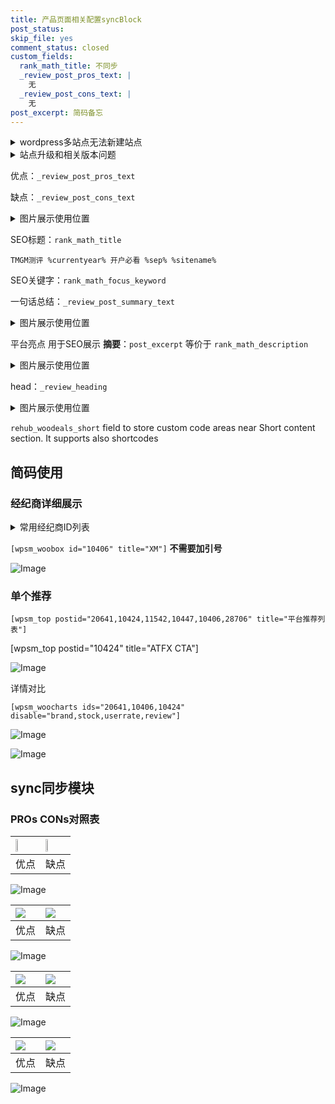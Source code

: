```yaml
---
title: 产品页面相关配置syncBlock
post_status: 
skip_file: yes
comment_status: closed
custom_fields:
  rank_math_title: 不同步
  _review_post_pros_text: |
    无
  _review_post_cons_text: |
    无
post_excerpt: 简码备忘
---
```

<details><summary>wordpress多站点无法新建站点</summary>

<li>和报错需要清理cookies一样的原因</li>
<li>wp-config.php里面<code>define( 'SUBDOMAIN_INSTALL', false );//子域名安装</code></li>
<li>新建子站点是用<code>define( 'SUBDOMAIN_INSTALL', true);//子域名安装</code> 完成以后，改成<code>false</code></li>
</details>

<details><summary>站点升级和相关版本问题</summary>

<p>wordpress：5.9.9
woocommerce：7.5.1
出现问题的地方：主题选项里面>><strong>Product layout >>compact style</strong></p>
<p>如何出现没有用过的字段 导致无法保存。先导出配置 然后进行修改，后面再次恢复即可。</p>
<p>出现部分字段无法显示时，需要返回默认布局后，对产品进行保存就好了。</p>
<p></p>
</details>

优点：`_review_post_pros_text`

缺点：`_review_post_cons_text`

<details><summary>图片展示使用位置</summary>

<img src="https://prod-files-secure.s3.us-west-2.amazonaws.com/39ed1227-6d7d-4570-be36-9ccd4a2c4241/f51d3d83-55d4-4bdf-9604-f37ec77ab556/Untitled.png?X-Amz-Algorithm=AWS4-HMAC-SHA256&X-Amz-Content-Sha256=UNSIGNED-PAYLOAD&X-Amz-Credential=ASIAZI2LB4664I775OTB%2F20250607%2Fus-west-2%2Fs3%2Faws4_request&X-Amz-Date=20250607T225515Z&X-Amz-Expires=3600&X-Amz-Security-Token=IQoJb3JpZ2luX2VjEKf%2F%2F%2F%2F%2F%2F%2F%2F%2F%2FwEaCXVzLXdlc3QtMiJHMEUCIQC3g8s5LEIQ2yeYLnjstIBAM3lyjdGseiEFM92OKQi3IgIgeCEFaqlVlzNiklf6h1C08Kl1EYVfkRCMwxIkphfmrsUq%2FwMIfxAAGgw2Mzc0MjMxODM4MDUiDDEgUSu8c%2Bxj97g49SrcAzCbd%2BrBiEE9WOzPYYiEIzUKspHYr5rK8UJ3DjbNQkzv%2BETkbi3w%2Bxkn4RekGCHPwmJbM%2FEX%2B79EF9%2FPziCLwjMR883gySpdZPS6b%2FBwxGdtaEQliAs77km%2Fdt%2BMYLbd0VdFUDFZTqs6tYxjK2EJeRn%2B2pn%2FnCgfNl4FI5Ig9oXw1enhjyYNU6m0jM101wVP8kiLkfQ%2FFSiUIIHyb4qHLk6Tw0x6qUnnDJrl4a1QHJkBww9g1Zkt4nZosI94wy5zAsM9f37c6h0gxijFNeGGBiDRA2rRd1MeSVKwvusq7w4eERtUSiJR%2BJ9C0srIDLsEhtIFao%2B4QyWL7GXBzE8tKXMxyR4u%2FxdZISqOJIcqHVZz64pWztSDg0ZJFLajVCPxahxcKlt6uZBlH0yooBPRYVaeBZexMdQLc%2Fkuhcb3NwIj1gB8OFflVe1VttS1RzeMkVz%2BSxqYqrZ%2FZVMXFNjzEk0iAqva49vWgixryVfdiU5iuMFyO3mtv%2FblO3GtN8%2Fc6qb8GnwUhW65LzDWjE03Hdhbo32UxSgbhSERND6Deowz9PSJK63kPUJoGvaWMknORE6OMIopOM9JdCLN5k3RSGhLZUg0B4PIwz58gsCyhPiPmAIfKCpzezpG1nMIMMD5ksIGOqUB9A8k3xlqgx2uzo4ZLUC3xnCeWFKi1P6YiLB%2F%2BBBnL6ZDbVYE%2B%2BkPdB4VNvy5cEgyQ5WWE%2FZJGv4ihS7R%2FoGgYDLhAj0Xfoi0%2FjKnLxJd6t31mBaDQsgmLODW%2FJ4T7u68dzpXr29Dqjf7%2FwTktsZ053HNjmGcAUwfOBpTy0md4AIPpGF2I584qyLq4ZRnFRouM%2FSPB2SqYPKgxcqHlQZeWfKIsvxP&X-Amz-Signature=1b8b99558a8f5db0657562a506ce459645756e8e6f94e969de09901cfbed7b93&X-Amz-SignedHeaders=host&x-id=GetObject" alt="Image">
</details>

SEO标题：`rank_math_title`

`TMGM测评 %currentyear% 开户必看 %sep% %sitename%`

SEO关键字：`rank_math_focus_keyword`

一句话总结：`_review_post_summary_text`

<details><summary>图片展示使用位置</summary>

<img src="https://prod-files-secure.s3.us-west-2.amazonaws.com/39ed1227-6d7d-4570-be36-9ccd4a2c4241/4b96a922-296c-4f4e-8630-d1c870cbce01/Untitled.png?X-Amz-Algorithm=AWS4-HMAC-SHA256&X-Amz-Content-Sha256=UNSIGNED-PAYLOAD&X-Amz-Credential=ASIAZI2LB4667KIAYUK3%2F20250607%2Fus-west-2%2Fs3%2Faws4_request&X-Amz-Date=20250607T225516Z&X-Amz-Expires=3600&X-Amz-Security-Token=IQoJb3JpZ2luX2VjEKf%2F%2F%2F%2F%2F%2F%2F%2F%2F%2FwEaCXVzLXdlc3QtMiJHMEUCIF3Sc0xrovJJcCPv4QyXSyO%2BDsaHScDYh5Z7jdTLM4NvAiEA1eYYUE7w%2BuEJParngup4qWa7FwjAMNIqUaF%2Fxlm26d8qiAQIgP%2F%2F%2F%2F%2F%2F%2F%2F%2F%2FARAAGgw2Mzc0MjMxODM4MDUiDCRaibfWrok%2B8edSeCrcAyTSMB%2BLBXWwe7CeVDmbEr6AKvna9Zj6g3TXXMoav4wDkNEQ1vdpDFG14qCnNzQHvdHT0L%2FwhAvq9XHHx9zFJCZ1qlESzoc%2FstR6Kc2AoqpvaUm6yoXus8SxPAdSaqZb0otgywiOdJxBJYXAvC7rZNGjeaFvchVfitfoHv9Zf92kiVyBInc4zExzV5MqeHt%2B6R7txBCSC4JdBthAPERo25fAgDlvj4ijdjYMkKgJG9VQ%2B1Py6VnEX0aXMIa8ifme52JLxZ72PaNm43iif%2FkQlyrJmvRDi4Ab0gBwo12hSPsso9W%2Fyxi3UwVbwiN2ub1T13fMe4kjL5pIiDImqDqoe6g9Js%2FtAXXvses6txSzlkcI0cjo19979kbRtn2GFAPEh6gINY7KcxHP9tiKlDKNUrOA0TqaMVo6hMnJUkaUSZcopUgrIcvWl0pIWVQBNk8HaBHaurWXCmSpKj%2BKbA6hwJJhPrGEpMR%2F6xFtMhwnuUeGA3ElX7M66%2FjvWzCWbRqAIPIV%2BzQcVTqEED2tAXfAojZjXO6DOTwhfgypzEi40%2F9aoObp47N%2BkthPmzsZuR1qzO%2B%2BvGMEGvKro7L3dZRwIjZQg4C5A%2BkvTQ7B8v8d2WRpefhJCU05cGb49WFdML35ksIGOqUBgp2jjeHfvCIfnqVFU6vs15h%2FioIWLpw132jnr%2FkhwcKFrrT2AtFg3jmyZgK0CD77Pb5kIMj8%2FSp7pP7rmSxWTbP6ZYOKWQkRZSQllDWPRTmYD%2FNBPczGeINktMyoS0wNGni0cdIxdv35BC4lAAEojLlWMO25DpKYANY1Ln3b1q88kwQtpTY45VLJiBoe6NbTKUuf45ZbtCcrRypEMQhOrX0NeJRt&X-Amz-Signature=5706ff145da34b2c113b2ec50a5c3634421492211762b001faaf233f53b7eae7&X-Amz-SignedHeaders=host&x-id=GetObject" alt="Image">
</details>

平台亮点 用于SEO展示 **摘要**：`post_excerpt`  等价于 `rank_math_description`

<details><summary>图片展示使用位置</summary>

<img src="https://prod-files-secure.s3.us-west-2.amazonaws.com/39ed1227-6d7d-4570-be36-9ccd4a2c4241/1ee11f63-b60a-4dfe-a7a7-d58ff23b5d88/Untitled.png?X-Amz-Algorithm=AWS4-HMAC-SHA256&X-Amz-Content-Sha256=UNSIGNED-PAYLOAD&X-Amz-Credential=ASIAZI2LB4667XG5IOU2%2F20250607%2Fus-west-2%2Fs3%2Faws4_request&X-Amz-Date=20250607T225518Z&X-Amz-Expires=3600&X-Amz-Security-Token=IQoJb3JpZ2luX2VjEKf%2F%2F%2F%2F%2F%2F%2F%2F%2F%2FwEaCXVzLXdlc3QtMiJGMEQCIFfXBr%2FCuRq4t7bsPp6dAO5UOR3bup1bXWXGQ1LGcFCJAiACyu7c%2BTbWOTS%2BMMP2wBgBDDD0Halvra8XR2PddzxckyqIBAiA%2F%2F%2F%2F%2F%2F%2F%2F%2F%2F8BEAAaDDYzNzQyMzE4MzgwNSIMyAJYaOj%2BV4Jj1be7KtwD%2B9cttY4mVO8N25albPB6Y3j5xuZlbR0KBW4WUP%2FdYhY6iyostN26%2FGUUoPaNdEgYeIkLIidP%2F2h02meh0%2FGI6pbDFvOu22lcISm3SwzIVxHJK3kQ6hBFasd4c%2B0n7ia8v1iMagziFRO%2BqVcS0DRqkBsGwKoLuI2xmFt0c2fbGdD0l3bJtfulKnbyREdmIgm9Dlnwiy695YDhq%2BtWeSyuMYWmUHZ8f0mO8RorTSH7Q%2FkRGoa68NR4kRPhbfwiko44bhNUguMgFwQyf6irrm3K7g50Fu%2FasEpVYryH7gE4XWaT01oOQXtw6WMZAa4q3RfdOul2UaWVqbX%2FXJTnf3kZr9Jr7exlO6MXeKVr2drNDKIEsTtxTdtjnB2xGTr08QhkyIl1f%2BP0NeRk7PIlJ22k8ar9x%2BukS6RCf%2F7c4NzDeBhNFnqtiBeIXQCwMVPEXNTMs944zI1hKEzp9taHFfWqJq%2B3G%2BBA5DK7dE7M4arezcyGIZbVdjkKy50v80B8%2FQa4ZTCz%2BPFUKqyAYyR681w99Iog5XHQciCbQ8SVFe%2Bxcsawyo%2BIvBqWpcUetrg9JOuD4r89xfBhLwlVkJR%2B7OcwkwsJAYRuVs54%2F81ujKUdHLdNin660gxd%2BdIi1RIw5%2FmSwgY6pgGgHy3bzQHmlElkR0o%2BZLMOpnHHgKO7CjNMB0V9%2Ft1bitSnU7rxpuAakUf5d9nSAiSEDORplsZcLqZHEm8jxcPoKQ7cx92tA3EEOvAnt0vJsRMg%2BgX7k%2BCch2FOqTF3Me2DmMtnaqVXg0tVyVwOSjozpatXyAnk46Hv8lCHGMOP3SBIUkJS9EH9uiAgAvGe%2B6PAloj0c9dwOE4EzGceJE9NDfvkGGJ7&X-Amz-Signature=027829f5599163c3025706408722a706db1003280f0e869e48bbd0ca57d7c949&X-Amz-SignedHeaders=host&x-id=GetObject" alt="Image">
<img src="https://prod-files-secure.s3.us-west-2.amazonaws.com/39ed1227-6d7d-4570-be36-9ccd4a2c4241/ad4118b5-78d8-4fbe-801e-3b29b5d99c01/Untitled.png?X-Amz-Algorithm=AWS4-HMAC-SHA256&X-Amz-Content-Sha256=UNSIGNED-PAYLOAD&X-Amz-Credential=ASIAZI2LB4667XG5IOU2%2F20250607%2Fus-west-2%2Fs3%2Faws4_request&X-Amz-Date=20250607T225518Z&X-Amz-Expires=3600&X-Amz-Security-Token=IQoJb3JpZ2luX2VjEKf%2F%2F%2F%2F%2F%2F%2F%2F%2F%2FwEaCXVzLXdlc3QtMiJGMEQCIFfXBr%2FCuRq4t7bsPp6dAO5UOR3bup1bXWXGQ1LGcFCJAiACyu7c%2BTbWOTS%2BMMP2wBgBDDD0Halvra8XR2PddzxckyqIBAiA%2F%2F%2F%2F%2F%2F%2F%2F%2F%2F8BEAAaDDYzNzQyMzE4MzgwNSIMyAJYaOj%2BV4Jj1be7KtwD%2B9cttY4mVO8N25albPB6Y3j5xuZlbR0KBW4WUP%2FdYhY6iyostN26%2FGUUoPaNdEgYeIkLIidP%2F2h02meh0%2FGI6pbDFvOu22lcISm3SwzIVxHJK3kQ6hBFasd4c%2B0n7ia8v1iMagziFRO%2BqVcS0DRqkBsGwKoLuI2xmFt0c2fbGdD0l3bJtfulKnbyREdmIgm9Dlnwiy695YDhq%2BtWeSyuMYWmUHZ8f0mO8RorTSH7Q%2FkRGoa68NR4kRPhbfwiko44bhNUguMgFwQyf6irrm3K7g50Fu%2FasEpVYryH7gE4XWaT01oOQXtw6WMZAa4q3RfdOul2UaWVqbX%2FXJTnf3kZr9Jr7exlO6MXeKVr2drNDKIEsTtxTdtjnB2xGTr08QhkyIl1f%2BP0NeRk7PIlJ22k8ar9x%2BukS6RCf%2F7c4NzDeBhNFnqtiBeIXQCwMVPEXNTMs944zI1hKEzp9taHFfWqJq%2B3G%2BBA5DK7dE7M4arezcyGIZbVdjkKy50v80B8%2FQa4ZTCz%2BPFUKqyAYyR681w99Iog5XHQciCbQ8SVFe%2Bxcsawyo%2BIvBqWpcUetrg9JOuD4r89xfBhLwlVkJR%2B7OcwkwsJAYRuVs54%2F81ujKUdHLdNin660gxd%2BdIi1RIw5%2FmSwgY6pgGgHy3bzQHmlElkR0o%2BZLMOpnHHgKO7CjNMB0V9%2Ft1bitSnU7rxpuAakUf5d9nSAiSEDORplsZcLqZHEm8jxcPoKQ7cx92tA3EEOvAnt0vJsRMg%2BgX7k%2BCch2FOqTF3Me2DmMtnaqVXg0tVyVwOSjozpatXyAnk46Hv8lCHGMOP3SBIUkJS9EH9uiAgAvGe%2B6PAloj0c9dwOE4EzGceJE9NDfvkGGJ7&X-Amz-Signature=e8fd213940ef6a475f160e447abc9452731241dc72aac1e7edd7f9d7cb7512a9&X-Amz-SignedHeaders=host&x-id=GetObject" alt="Image">
<img src="https://prod-files-secure.s3.us-west-2.amazonaws.com/39ed1227-6d7d-4570-be36-9ccd4a2c4241/a38cf7c9-a79c-4b64-9e94-13589fe0758b/Untitled.png?X-Amz-Algorithm=AWS4-HMAC-SHA256&X-Amz-Content-Sha256=UNSIGNED-PAYLOAD&X-Amz-Credential=ASIAZI2LB4667XG5IOU2%2F20250607%2Fus-west-2%2Fs3%2Faws4_request&X-Amz-Date=20250607T225518Z&X-Amz-Expires=3600&X-Amz-Security-Token=IQoJb3JpZ2luX2VjEKf%2F%2F%2F%2F%2F%2F%2F%2F%2F%2FwEaCXVzLXdlc3QtMiJGMEQCIFfXBr%2FCuRq4t7bsPp6dAO5UOR3bup1bXWXGQ1LGcFCJAiACyu7c%2BTbWOTS%2BMMP2wBgBDDD0Halvra8XR2PddzxckyqIBAiA%2F%2F%2F%2F%2F%2F%2F%2F%2F%2F8BEAAaDDYzNzQyMzE4MzgwNSIMyAJYaOj%2BV4Jj1be7KtwD%2B9cttY4mVO8N25albPB6Y3j5xuZlbR0KBW4WUP%2FdYhY6iyostN26%2FGUUoPaNdEgYeIkLIidP%2F2h02meh0%2FGI6pbDFvOu22lcISm3SwzIVxHJK3kQ6hBFasd4c%2B0n7ia8v1iMagziFRO%2BqVcS0DRqkBsGwKoLuI2xmFt0c2fbGdD0l3bJtfulKnbyREdmIgm9Dlnwiy695YDhq%2BtWeSyuMYWmUHZ8f0mO8RorTSH7Q%2FkRGoa68NR4kRPhbfwiko44bhNUguMgFwQyf6irrm3K7g50Fu%2FasEpVYryH7gE4XWaT01oOQXtw6WMZAa4q3RfdOul2UaWVqbX%2FXJTnf3kZr9Jr7exlO6MXeKVr2drNDKIEsTtxTdtjnB2xGTr08QhkyIl1f%2BP0NeRk7PIlJ22k8ar9x%2BukS6RCf%2F7c4NzDeBhNFnqtiBeIXQCwMVPEXNTMs944zI1hKEzp9taHFfWqJq%2B3G%2BBA5DK7dE7M4arezcyGIZbVdjkKy50v80B8%2FQa4ZTCz%2BPFUKqyAYyR681w99Iog5XHQciCbQ8SVFe%2Bxcsawyo%2BIvBqWpcUetrg9JOuD4r89xfBhLwlVkJR%2B7OcwkwsJAYRuVs54%2F81ujKUdHLdNin660gxd%2BdIi1RIw5%2FmSwgY6pgGgHy3bzQHmlElkR0o%2BZLMOpnHHgKO7CjNMB0V9%2Ft1bitSnU7rxpuAakUf5d9nSAiSEDORplsZcLqZHEm8jxcPoKQ7cx92tA3EEOvAnt0vJsRMg%2BgX7k%2BCch2FOqTF3Me2DmMtnaqVXg0tVyVwOSjozpatXyAnk46Hv8lCHGMOP3SBIUkJS9EH9uiAgAvGe%2B6PAloj0c9dwOE4EzGceJE9NDfvkGGJ7&X-Amz-Signature=a8be875692d423b777cd8f31b30546483de94e191067b95e99571fb348e926f1&X-Amz-SignedHeaders=host&x-id=GetObject" alt="Image">
<img src="https://prod-files-secure.s3.us-west-2.amazonaws.com/39ed1227-6d7d-4570-be36-9ccd4a2c4241/7da6fc1e-d2ac-42ae-8c75-cb5749aa18f6/Untitled.png?X-Amz-Algorithm=AWS4-HMAC-SHA256&X-Amz-Content-Sha256=UNSIGNED-PAYLOAD&X-Amz-Credential=ASIAZI2LB4667XG5IOU2%2F20250607%2Fus-west-2%2Fs3%2Faws4_request&X-Amz-Date=20250607T225518Z&X-Amz-Expires=3600&X-Amz-Security-Token=IQoJb3JpZ2luX2VjEKf%2F%2F%2F%2F%2F%2F%2F%2F%2F%2FwEaCXVzLXdlc3QtMiJGMEQCIFfXBr%2FCuRq4t7bsPp6dAO5UOR3bup1bXWXGQ1LGcFCJAiACyu7c%2BTbWOTS%2BMMP2wBgBDDD0Halvra8XR2PddzxckyqIBAiA%2F%2F%2F%2F%2F%2F%2F%2F%2F%2F8BEAAaDDYzNzQyMzE4MzgwNSIMyAJYaOj%2BV4Jj1be7KtwD%2B9cttY4mVO8N25albPB6Y3j5xuZlbR0KBW4WUP%2FdYhY6iyostN26%2FGUUoPaNdEgYeIkLIidP%2F2h02meh0%2FGI6pbDFvOu22lcISm3SwzIVxHJK3kQ6hBFasd4c%2B0n7ia8v1iMagziFRO%2BqVcS0DRqkBsGwKoLuI2xmFt0c2fbGdD0l3bJtfulKnbyREdmIgm9Dlnwiy695YDhq%2BtWeSyuMYWmUHZ8f0mO8RorTSH7Q%2FkRGoa68NR4kRPhbfwiko44bhNUguMgFwQyf6irrm3K7g50Fu%2FasEpVYryH7gE4XWaT01oOQXtw6WMZAa4q3RfdOul2UaWVqbX%2FXJTnf3kZr9Jr7exlO6MXeKVr2drNDKIEsTtxTdtjnB2xGTr08QhkyIl1f%2BP0NeRk7PIlJ22k8ar9x%2BukS6RCf%2F7c4NzDeBhNFnqtiBeIXQCwMVPEXNTMs944zI1hKEzp9taHFfWqJq%2B3G%2BBA5DK7dE7M4arezcyGIZbVdjkKy50v80B8%2FQa4ZTCz%2BPFUKqyAYyR681w99Iog5XHQciCbQ8SVFe%2Bxcsawyo%2BIvBqWpcUetrg9JOuD4r89xfBhLwlVkJR%2B7OcwkwsJAYRuVs54%2F81ujKUdHLdNin660gxd%2BdIi1RIw5%2FmSwgY6pgGgHy3bzQHmlElkR0o%2BZLMOpnHHgKO7CjNMB0V9%2Ft1bitSnU7rxpuAakUf5d9nSAiSEDORplsZcLqZHEm8jxcPoKQ7cx92tA3EEOvAnt0vJsRMg%2BgX7k%2BCch2FOqTF3Me2DmMtnaqVXg0tVyVwOSjozpatXyAnk46Hv8lCHGMOP3SBIUkJS9EH9uiAgAvGe%2B6PAloj0c9dwOE4EzGceJE9NDfvkGGJ7&X-Amz-Signature=755d10150d17af60ae7578f0160adb6d5ae487481dd645985268a4010c082514&X-Amz-SignedHeaders=host&x-id=GetObject" alt="Image">
<img src="https://prod-files-secure.s3.us-west-2.amazonaws.com/39ed1227-6d7d-4570-be36-9ccd4a2c4241/7e97f40a-eaee-47f5-b2f9-475f96808fa7/Untitled.png?X-Amz-Algorithm=AWS4-HMAC-SHA256&X-Amz-Content-Sha256=UNSIGNED-PAYLOAD&X-Amz-Credential=ASIAZI2LB4667XG5IOU2%2F20250607%2Fus-west-2%2Fs3%2Faws4_request&X-Amz-Date=20250607T225518Z&X-Amz-Expires=3600&X-Amz-Security-Token=IQoJb3JpZ2luX2VjEKf%2F%2F%2F%2F%2F%2F%2F%2F%2F%2FwEaCXVzLXdlc3QtMiJGMEQCIFfXBr%2FCuRq4t7bsPp6dAO5UOR3bup1bXWXGQ1LGcFCJAiACyu7c%2BTbWOTS%2BMMP2wBgBDDD0Halvra8XR2PddzxckyqIBAiA%2F%2F%2F%2F%2F%2F%2F%2F%2F%2F8BEAAaDDYzNzQyMzE4MzgwNSIMyAJYaOj%2BV4Jj1be7KtwD%2B9cttY4mVO8N25albPB6Y3j5xuZlbR0KBW4WUP%2FdYhY6iyostN26%2FGUUoPaNdEgYeIkLIidP%2F2h02meh0%2FGI6pbDFvOu22lcISm3SwzIVxHJK3kQ6hBFasd4c%2B0n7ia8v1iMagziFRO%2BqVcS0DRqkBsGwKoLuI2xmFt0c2fbGdD0l3bJtfulKnbyREdmIgm9Dlnwiy695YDhq%2BtWeSyuMYWmUHZ8f0mO8RorTSH7Q%2FkRGoa68NR4kRPhbfwiko44bhNUguMgFwQyf6irrm3K7g50Fu%2FasEpVYryH7gE4XWaT01oOQXtw6WMZAa4q3RfdOul2UaWVqbX%2FXJTnf3kZr9Jr7exlO6MXeKVr2drNDKIEsTtxTdtjnB2xGTr08QhkyIl1f%2BP0NeRk7PIlJ22k8ar9x%2BukS6RCf%2F7c4NzDeBhNFnqtiBeIXQCwMVPEXNTMs944zI1hKEzp9taHFfWqJq%2B3G%2BBA5DK7dE7M4arezcyGIZbVdjkKy50v80B8%2FQa4ZTCz%2BPFUKqyAYyR681w99Iog5XHQciCbQ8SVFe%2Bxcsawyo%2BIvBqWpcUetrg9JOuD4r89xfBhLwlVkJR%2B7OcwkwsJAYRuVs54%2F81ujKUdHLdNin660gxd%2BdIi1RIw5%2FmSwgY6pgGgHy3bzQHmlElkR0o%2BZLMOpnHHgKO7CjNMB0V9%2Ft1bitSnU7rxpuAakUf5d9nSAiSEDORplsZcLqZHEm8jxcPoKQ7cx92tA3EEOvAnt0vJsRMg%2BgX7k%2BCch2FOqTF3Me2DmMtnaqVXg0tVyVwOSjozpatXyAnk46Hv8lCHGMOP3SBIUkJS9EH9uiAgAvGe%2B6PAloj0c9dwOE4EzGceJE9NDfvkGGJ7&X-Amz-Signature=f74ff533984d6057045e4e997611b7300a0a6a06e9d4757dc0616ce35b594f85&X-Amz-SignedHeaders=host&x-id=GetObject" alt="Image">
</details>

head：`_review_heading`

<details><summary>图片展示使用位置</summary>

<img src="https://prod-files-secure.s3.us-west-2.amazonaws.com/39ed1227-6d7d-4570-be36-9ccd4a2c4241/3a4650ad-9887-415c-889a-edd51fa54f27/Untitled.png?X-Amz-Algorithm=AWS4-HMAC-SHA256&X-Amz-Content-Sha256=UNSIGNED-PAYLOAD&X-Amz-Credential=ASIAZI2LB4662NAT23YD%2F20250607%2Fus-west-2%2Fs3%2Faws4_request&X-Amz-Date=20250607T225518Z&X-Amz-Expires=3600&X-Amz-Security-Token=IQoJb3JpZ2luX2VjEKf%2F%2F%2F%2F%2F%2F%2F%2F%2F%2FwEaCXVzLXdlc3QtMiJHMEUCIQDL0MF2NIWtPQedEl5wgsXVb9gAgNN4KhAHODyXup0vUQIgCaUBzQkdpwb1pHAAEr2djvvlC%2FGhEYviPnIwOxRqoRAqiAQIgP%2F%2F%2F%2F%2F%2F%2F%2F%2F%2FARAAGgw2Mzc0MjMxODM4MDUiDEuK8SMJgihL1H9j4CrcA8MmP%2Fiov1FK3tlepAzg4R%2FBIh1jm%2FNDaQ6cpnm%2BfKYeaDVuULPdbhzkkwuxmgbpg9RQRDwK5uY0QzCUV8NrdbN1YXLAnQf910Eh20QRffz426ob1AmzRm0%2BHqOYQTkyoiC6kfl%2FkrDwFUIw5UFvtF1Zd2YFSEXwvbA2I%2Fm6uU2hlD21oZAocxqppxH3HNtFrK8EGldJr4VOfhg7sxLvPcN%2Fod30ZxzD2cc0SQntSlMVGDVOvhIhgwz9qtmC9jQRRKCS2rSO%2B0ve6FNOsKFxrcJrRlEAsGIn7FKobnB1NS4XK6VJvMBx0NOSHfexGXSTbSb6U1Csyeb5zdBudKvU0IyCtzN9mCCS063Dk89o8VQefGUltRvONjDN6nd4mllBCjXaobUYT52ulK8QwBt6voAhyLZh38fX9mvqTMqxvFR8zjdFGkp%2B58YGEq8mvl8RBLRXV3%2FYwv0cMDqiORnJ4zw32oe4yRWbD2inJu2Xo5eLU0UORcT6iY9bOGv489qtRatwpguYGAPpr%2FdM8wSiKs5wZkcszZ4ZT3nj5gvxoJvT6usCzv4tAT0Ajmj2BxccsCPHI4jvUU7Eh7Erj4pm9wpYgQqvltCHQ%2F4cnjwnOBnKxbE3YrmTo74%2B%2FQaAMNv5ksIGOqUB3Hsauz81jpvbtVsrk4JWm8XyHXBapyn1F7AvURx%2FrViZorWIFhLiUalRErKzLxx9pEKi6crculd6L%2FNso3iuY83IBVTMrcWxhMgIMGcfxKzNuSKbuZAST1Z2pa9eU4agVBhsPvxSRX72%2FwkmhhBoBXuAzYdK7hHrvsKZVm8Q0fIXZOJ3zpvohI521MSBjv4ZHSFtx0hOm%2Bw0Z021mX77VRJ8d419&X-Amz-Signature=460de6810bb7426aefd9610d9465d7572a89070ae49a9d609e3b9837aac4efcc&X-Amz-SignedHeaders=host&x-id=GetObject" alt="Image">
</details>

`rehub_woodeals_short`	field to store custom code areas near Short content section. It supports also shortcodes



## 简码使用

### 经纪商详细展示

<details><summary>常用经纪商ID列表</summary>

<pre><code class="php">嘉盛 ===> 20641  [wpsm_woobox id="20641" title="嘉盛"]
易信easymarkets ===> 11542  [wpsm_woobox id="11542" title="易信easymarkets"]
ATFX外汇 ===> 10424  [wpsm_woobox id="10424" title="ATFX"]
XM ===> 10406  [wpsm_woobox id="10406" title="XM"]
TMGM ===> 29622  [wpsm_woobox id="29622" title="TMGM"]
HYCM ===> 10447  [wpsm_woobox id="10447" title="HYCM"]
fpmarkets澳福外汇 ===> 20639  [wpsm_woobox id="20639" title="fpmarkets澳福外汇"]</code></pre>
</details>

`[wpsm_woobox id="10406" title="XM"]` **不需要加引号**

![Image](https://prod-files-secure.s3.us-west-2.amazonaws.com/39ed1227-6d7d-4570-be36-9ccd4a2c4241/4f898f9d-0fa7-4e43-acd3-ac6bc7be575a/Untitled.png?X-Amz-Algorithm=AWS4-HMAC-SHA256&X-Amz-Content-Sha256=UNSIGNED-PAYLOAD&X-Amz-Credential=ASIAZI2LB466W7WTYJIG%2F20250607%2Fus-west-2%2Fs3%2Faws4_request&X-Amz-Date=20250607T225515Z&X-Amz-Expires=3600&X-Amz-Security-Token=IQoJb3JpZ2luX2VjEKf%2F%2F%2F%2F%2F%2F%2F%2F%2F%2FwEaCXVzLXdlc3QtMiJHMEUCIE3qumzo9LDyvz4zpWiwvZztTTRWbw7Tvy0ngR0CJAVUAiEA4GggAZy4wn8ZbShtczfoXV2fr0%2FIVMHyJStxKfKqSVoqiAQIgP%2F%2F%2F%2F%2F%2F%2F%2F%2F%2FARAAGgw2Mzc0MjMxODM4MDUiDNkPULhbXL5xRYTMcyrcA9mL1y%2B4YTbsoDDLIIm0eQfQFZi8nQ6peq2%2FeecoDii%2FCXFQb%2FlV6gIko2K0nri2uRrT3%2FPPLd36BCl2HgZTadUqxu%2B876TItwylpwBF%2FmZPi09NdCtmN5QVazIEbn%2BMVMiVEj84CCvyxGRnDTzO99aqhyIr416PfSQEIvn%2FDL%2FhgFTQ9unMdlEkSjkaEj5jRwXH6Qo%2B%2BTykcRIDqg%2Bn6jK7Lu55Ux93RJWxzADKMWXC%2BfkiK%2Bmh8QAE9EOjYukRAOd0U4I7eP091q27mOM4EYQ76KdMN4wHziwU3xfVaj8x%2Bb7Q3mzxSCX6YW%2F1N9r4QjG7CY2HVsy83IDr3cTd6dSJGjCAvaEkiM%2BoSsdHNnL2W%2B1bc11pjPfvYDkbrCvWVbz3w04wLwQMZ%2B4zhjYD%2BtBiULGHKjZLTav8OhU8cB4HUUtA9k%2B9qO2lf8yH584AOlXsUR3ndYOVJp69w%2FQSBqGYZSaSsZSfUV0EAcUZro2RBe8U86zr62bMh0BcR7NrmJpV%2Ba0pJ2%2FLz8y6Uq%2BvIuth4PEhPVREHMU13DrcQLQSqT27joAZTYOUF%2BnYu1roNkuGPra8tsU7ABNCmv%2FgKBrHsPQ5v%2B7avkHR%2B6nJQhTYdVqen8xwkWP7SpfCMJP5ksIGOqUBwLdmQnn%2BQeSLlGicqO9NfNrwY1ZdFtaEl7gXJ4u6cJxlSeVUvi4KK00%2Fui5o1OabOUJzw0LhCRl43MLR2cN9gymX4tVJ0gkPZqHRgo44W7dfjS0fwfSl%2F0%2B3iuOlP5jB0cexiRm8bp%2BNRjPuJ%2FbrIvWlF4qGbHvKRFPnpTJpg7AJrtSY1n0DS6EXlAUn01RJ2Kw5mhZ5%2BjnstEm3u9wxjjTDl1oz&X-Amz-Signature=7e564a135340920a002dcadae236ed3222e6270c6602dbe90b8cdade2cfc708f&X-Amz-SignedHeaders=host&x-id=GetObject)

### 单个推荐
`[wpsm_top postid="20641,10424,11542,10447,10406,28706" title="平台推荐列表"]`

[wpsm_top postid="10424" title="ATFX CTA"]

![Image](https://prod-files-secure.s3.us-west-2.amazonaws.com/39ed1227-6d7d-4570-be36-9ccd4a2c4241/5ac620dc-51a8-48b6-b55d-91f47299193c/Untitled.png?X-Amz-Algorithm=AWS4-HMAC-SHA256&X-Amz-Content-Sha256=UNSIGNED-PAYLOAD&X-Amz-Credential=ASIAZI2LB466W7WTYJIG%2F20250607%2Fus-west-2%2Fs3%2Faws4_request&X-Amz-Date=20250607T225515Z&X-Amz-Expires=3600&X-Amz-Security-Token=IQoJb3JpZ2luX2VjEKf%2F%2F%2F%2F%2F%2F%2F%2F%2F%2FwEaCXVzLXdlc3QtMiJHMEUCIE3qumzo9LDyvz4zpWiwvZztTTRWbw7Tvy0ngR0CJAVUAiEA4GggAZy4wn8ZbShtczfoXV2fr0%2FIVMHyJStxKfKqSVoqiAQIgP%2F%2F%2F%2F%2F%2F%2F%2F%2F%2FARAAGgw2Mzc0MjMxODM4MDUiDNkPULhbXL5xRYTMcyrcA9mL1y%2B4YTbsoDDLIIm0eQfQFZi8nQ6peq2%2FeecoDii%2FCXFQb%2FlV6gIko2K0nri2uRrT3%2FPPLd36BCl2HgZTadUqxu%2B876TItwylpwBF%2FmZPi09NdCtmN5QVazIEbn%2BMVMiVEj84CCvyxGRnDTzO99aqhyIr416PfSQEIvn%2FDL%2FhgFTQ9unMdlEkSjkaEj5jRwXH6Qo%2B%2BTykcRIDqg%2Bn6jK7Lu55Ux93RJWxzADKMWXC%2BfkiK%2Bmh8QAE9EOjYukRAOd0U4I7eP091q27mOM4EYQ76KdMN4wHziwU3xfVaj8x%2Bb7Q3mzxSCX6YW%2F1N9r4QjG7CY2HVsy83IDr3cTd6dSJGjCAvaEkiM%2BoSsdHNnL2W%2B1bc11pjPfvYDkbrCvWVbz3w04wLwQMZ%2B4zhjYD%2BtBiULGHKjZLTav8OhU8cB4HUUtA9k%2B9qO2lf8yH584AOlXsUR3ndYOVJp69w%2FQSBqGYZSaSsZSfUV0EAcUZro2RBe8U86zr62bMh0BcR7NrmJpV%2Ba0pJ2%2FLz8y6Uq%2BvIuth4PEhPVREHMU13DrcQLQSqT27joAZTYOUF%2BnYu1roNkuGPra8tsU7ABNCmv%2FgKBrHsPQ5v%2B7avkHR%2B6nJQhTYdVqen8xwkWP7SpfCMJP5ksIGOqUBwLdmQnn%2BQeSLlGicqO9NfNrwY1ZdFtaEl7gXJ4u6cJxlSeVUvi4KK00%2Fui5o1OabOUJzw0LhCRl43MLR2cN9gymX4tVJ0gkPZqHRgo44W7dfjS0fwfSl%2F0%2B3iuOlP5jB0cexiRm8bp%2BNRjPuJ%2FbrIvWlF4qGbHvKRFPnpTJpg7AJrtSY1n0DS6EXlAUn01RJ2Kw5mhZ5%2BjnstEm3u9wxjjTDl1oz&X-Amz-Signature=ed87d52e3008d8e67445c38f9a6bd0b6f08a2b9012f51c08d46fa6f4f0ccef7d&X-Amz-SignedHeaders=host&x-id=GetObject)

详情对比

`[wpsm_woocharts ids="20641,10406,10424" disable="brand,stock,userrate,review"]`

![Image](https://prod-files-secure.s3.us-west-2.amazonaws.com/39ed1227-6d7d-4570-be36-9ccd4a2c4241/bf3ba45f-b9f3-4295-8aef-b4a495fd25f4/Untitled.png?X-Amz-Algorithm=AWS4-HMAC-SHA256&X-Amz-Content-Sha256=UNSIGNED-PAYLOAD&X-Amz-Credential=ASIAZI2LB466W7WTYJIG%2F20250607%2Fus-west-2%2Fs3%2Faws4_request&X-Amz-Date=20250607T225515Z&X-Amz-Expires=3600&X-Amz-Security-Token=IQoJb3JpZ2luX2VjEKf%2F%2F%2F%2F%2F%2F%2F%2F%2F%2FwEaCXVzLXdlc3QtMiJHMEUCIE3qumzo9LDyvz4zpWiwvZztTTRWbw7Tvy0ngR0CJAVUAiEA4GggAZy4wn8ZbShtczfoXV2fr0%2FIVMHyJStxKfKqSVoqiAQIgP%2F%2F%2F%2F%2F%2F%2F%2F%2F%2FARAAGgw2Mzc0MjMxODM4MDUiDNkPULhbXL5xRYTMcyrcA9mL1y%2B4YTbsoDDLIIm0eQfQFZi8nQ6peq2%2FeecoDii%2FCXFQb%2FlV6gIko2K0nri2uRrT3%2FPPLd36BCl2HgZTadUqxu%2B876TItwylpwBF%2FmZPi09NdCtmN5QVazIEbn%2BMVMiVEj84CCvyxGRnDTzO99aqhyIr416PfSQEIvn%2FDL%2FhgFTQ9unMdlEkSjkaEj5jRwXH6Qo%2B%2BTykcRIDqg%2Bn6jK7Lu55Ux93RJWxzADKMWXC%2BfkiK%2Bmh8QAE9EOjYukRAOd0U4I7eP091q27mOM4EYQ76KdMN4wHziwU3xfVaj8x%2Bb7Q3mzxSCX6YW%2F1N9r4QjG7CY2HVsy83IDr3cTd6dSJGjCAvaEkiM%2BoSsdHNnL2W%2B1bc11pjPfvYDkbrCvWVbz3w04wLwQMZ%2B4zhjYD%2BtBiULGHKjZLTav8OhU8cB4HUUtA9k%2B9qO2lf8yH584AOlXsUR3ndYOVJp69w%2FQSBqGYZSaSsZSfUV0EAcUZro2RBe8U86zr62bMh0BcR7NrmJpV%2Ba0pJ2%2FLz8y6Uq%2BvIuth4PEhPVREHMU13DrcQLQSqT27joAZTYOUF%2BnYu1roNkuGPra8tsU7ABNCmv%2FgKBrHsPQ5v%2B7avkHR%2B6nJQhTYdVqen8xwkWP7SpfCMJP5ksIGOqUBwLdmQnn%2BQeSLlGicqO9NfNrwY1ZdFtaEl7gXJ4u6cJxlSeVUvi4KK00%2Fui5o1OabOUJzw0LhCRl43MLR2cN9gymX4tVJ0gkPZqHRgo44W7dfjS0fwfSl%2F0%2B3iuOlP5jB0cexiRm8bp%2BNRjPuJ%2FbrIvWlF4qGbHvKRFPnpTJpg7AJrtSY1n0DS6EXlAUn01RJ2Kw5mhZ5%2BjnstEm3u9wxjjTDl1oz&X-Amz-Signature=58950221fe39b70961e16f7b69b79ab3c138c1ae7a80b299aa738cc8a2672062&X-Amz-SignedHeaders=host&x-id=GetObject)

![Image](https://prod-files-secure.s3.us-west-2.amazonaws.com/39ed1227-6d7d-4570-be36-9ccd4a2c4241/30bc56ef-f383-4b48-9768-2ebc9e436ec0/Untitled.png?X-Amz-Algorithm=AWS4-HMAC-SHA256&X-Amz-Content-Sha256=UNSIGNED-PAYLOAD&X-Amz-Credential=ASIAZI2LB466W7WTYJIG%2F20250607%2Fus-west-2%2Fs3%2Faws4_request&X-Amz-Date=20250607T225515Z&X-Amz-Expires=3600&X-Amz-Security-Token=IQoJb3JpZ2luX2VjEKf%2F%2F%2F%2F%2F%2F%2F%2F%2F%2FwEaCXVzLXdlc3QtMiJHMEUCIE3qumzo9LDyvz4zpWiwvZztTTRWbw7Tvy0ngR0CJAVUAiEA4GggAZy4wn8ZbShtczfoXV2fr0%2FIVMHyJStxKfKqSVoqiAQIgP%2F%2F%2F%2F%2F%2F%2F%2F%2F%2FARAAGgw2Mzc0MjMxODM4MDUiDNkPULhbXL5xRYTMcyrcA9mL1y%2B4YTbsoDDLIIm0eQfQFZi8nQ6peq2%2FeecoDii%2FCXFQb%2FlV6gIko2K0nri2uRrT3%2FPPLd36BCl2HgZTadUqxu%2B876TItwylpwBF%2FmZPi09NdCtmN5QVazIEbn%2BMVMiVEj84CCvyxGRnDTzO99aqhyIr416PfSQEIvn%2FDL%2FhgFTQ9unMdlEkSjkaEj5jRwXH6Qo%2B%2BTykcRIDqg%2Bn6jK7Lu55Ux93RJWxzADKMWXC%2BfkiK%2Bmh8QAE9EOjYukRAOd0U4I7eP091q27mOM4EYQ76KdMN4wHziwU3xfVaj8x%2Bb7Q3mzxSCX6YW%2F1N9r4QjG7CY2HVsy83IDr3cTd6dSJGjCAvaEkiM%2BoSsdHNnL2W%2B1bc11pjPfvYDkbrCvWVbz3w04wLwQMZ%2B4zhjYD%2BtBiULGHKjZLTav8OhU8cB4HUUtA9k%2B9qO2lf8yH584AOlXsUR3ndYOVJp69w%2FQSBqGYZSaSsZSfUV0EAcUZro2RBe8U86zr62bMh0BcR7NrmJpV%2Ba0pJ2%2FLz8y6Uq%2BvIuth4PEhPVREHMU13DrcQLQSqT27joAZTYOUF%2BnYu1roNkuGPra8tsU7ABNCmv%2FgKBrHsPQ5v%2B7avkHR%2B6nJQhTYdVqen8xwkWP7SpfCMJP5ksIGOqUBwLdmQnn%2BQeSLlGicqO9NfNrwY1ZdFtaEl7gXJ4u6cJxlSeVUvi4KK00%2Fui5o1OabOUJzw0LhCRl43MLR2cN9gymX4tVJ0gkPZqHRgo44W7dfjS0fwfSl%2F0%2B3iuOlP5jB0cexiRm8bp%2BNRjPuJ%2FbrIvWlF4qGbHvKRFPnpTJpg7AJrtSY1n0DS6EXlAUn01RJ2Kw5mhZ5%2BjnstEm3u9wxjjTDl1oz&X-Amz-Signature=c264b740dd025efec0c66b482a44ef0813d4361f819bf134538dc3e56269a409&X-Amz-SignedHeaders=host&x-id=GetObject)

## sync同步模块

### PROs CONs对照表

| <img src="https://cdn.ifttt.fun/gh/jarlin8/OSS@main/icons/customize/pros.svg" height="auto" width="37.3%"> | <img src="https://cdn.ifttt.fun/gh/jarlin8/OSS@main/icons/customize/cons.svg" height="auto" width="28.8%"> |
| :--- | :--- |
| 优点 | 缺点 |

![Image](https://prod-files-secure.s3.us-west-2.amazonaws.com/39ed1227-6d7d-4570-be36-9ccd4a2c4241/8742b755-dfb5-4004-9a5f-d6e561664bd8/Untitled.png?X-Amz-Algorithm=AWS4-HMAC-SHA256&X-Amz-Content-Sha256=UNSIGNED-PAYLOAD&X-Amz-Credential=ASIAZI2LB466W7WTYJIG%2F20250607%2Fus-west-2%2Fs3%2Faws4_request&X-Amz-Date=20250607T225515Z&X-Amz-Expires=3600&X-Amz-Security-Token=IQoJb3JpZ2luX2VjEKf%2F%2F%2F%2F%2F%2F%2F%2F%2F%2FwEaCXVzLXdlc3QtMiJHMEUCIE3qumzo9LDyvz4zpWiwvZztTTRWbw7Tvy0ngR0CJAVUAiEA4GggAZy4wn8ZbShtczfoXV2fr0%2FIVMHyJStxKfKqSVoqiAQIgP%2F%2F%2F%2F%2F%2F%2F%2F%2F%2FARAAGgw2Mzc0MjMxODM4MDUiDNkPULhbXL5xRYTMcyrcA9mL1y%2B4YTbsoDDLIIm0eQfQFZi8nQ6peq2%2FeecoDii%2FCXFQb%2FlV6gIko2K0nri2uRrT3%2FPPLd36BCl2HgZTadUqxu%2B876TItwylpwBF%2FmZPi09NdCtmN5QVazIEbn%2BMVMiVEj84CCvyxGRnDTzO99aqhyIr416PfSQEIvn%2FDL%2FhgFTQ9unMdlEkSjkaEj5jRwXH6Qo%2B%2BTykcRIDqg%2Bn6jK7Lu55Ux93RJWxzADKMWXC%2BfkiK%2Bmh8QAE9EOjYukRAOd0U4I7eP091q27mOM4EYQ76KdMN4wHziwU3xfVaj8x%2Bb7Q3mzxSCX6YW%2F1N9r4QjG7CY2HVsy83IDr3cTd6dSJGjCAvaEkiM%2BoSsdHNnL2W%2B1bc11pjPfvYDkbrCvWVbz3w04wLwQMZ%2B4zhjYD%2BtBiULGHKjZLTav8OhU8cB4HUUtA9k%2B9qO2lf8yH584AOlXsUR3ndYOVJp69w%2FQSBqGYZSaSsZSfUV0EAcUZro2RBe8U86zr62bMh0BcR7NrmJpV%2Ba0pJ2%2FLz8y6Uq%2BvIuth4PEhPVREHMU13DrcQLQSqT27joAZTYOUF%2BnYu1roNkuGPra8tsU7ABNCmv%2FgKBrHsPQ5v%2B7avkHR%2B6nJQhTYdVqen8xwkWP7SpfCMJP5ksIGOqUBwLdmQnn%2BQeSLlGicqO9NfNrwY1ZdFtaEl7gXJ4u6cJxlSeVUvi4KK00%2Fui5o1OabOUJzw0LhCRl43MLR2cN9gymX4tVJ0gkPZqHRgo44W7dfjS0fwfSl%2F0%2B3iuOlP5jB0cexiRm8bp%2BNRjPuJ%2FbrIvWlF4qGbHvKRFPnpTJpg7AJrtSY1n0DS6EXlAUn01RJ2Kw5mhZ5%2BjnstEm3u9wxjjTDl1oz&X-Amz-Signature=cbe3f738e2129cce329ede8b17092d5ce657fb45c18e670a1d1183cf1e825a63&X-Amz-SignedHeaders=host&x-id=GetObject)

| <img src="https://cdn.ifttt.fun/gh/jarlin8/OSS@main/icons/customize/pros1.svg" height="auto"> | <img src="https://cdn.ifttt.fun/gh/jarlin8/OSS@main/icons/customize/cons1.svg" height="auto"> |
| :--- | :--- |
| 优点 | 缺点 |

![Image](https://prod-files-secure.s3.us-west-2.amazonaws.com/39ed1227-6d7d-4570-be36-9ccd4a2c4241/806358f8-c9c4-4e17-bb35-c6c76a5397a5/Untitled.png?X-Amz-Algorithm=AWS4-HMAC-SHA256&X-Amz-Content-Sha256=UNSIGNED-PAYLOAD&X-Amz-Credential=ASIAZI2LB466W7WTYJIG%2F20250607%2Fus-west-2%2Fs3%2Faws4_request&X-Amz-Date=20250607T225515Z&X-Amz-Expires=3600&X-Amz-Security-Token=IQoJb3JpZ2luX2VjEKf%2F%2F%2F%2F%2F%2F%2F%2F%2F%2FwEaCXVzLXdlc3QtMiJHMEUCIE3qumzo9LDyvz4zpWiwvZztTTRWbw7Tvy0ngR0CJAVUAiEA4GggAZy4wn8ZbShtczfoXV2fr0%2FIVMHyJStxKfKqSVoqiAQIgP%2F%2F%2F%2F%2F%2F%2F%2F%2F%2FARAAGgw2Mzc0MjMxODM4MDUiDNkPULhbXL5xRYTMcyrcA9mL1y%2B4YTbsoDDLIIm0eQfQFZi8nQ6peq2%2FeecoDii%2FCXFQb%2FlV6gIko2K0nri2uRrT3%2FPPLd36BCl2HgZTadUqxu%2B876TItwylpwBF%2FmZPi09NdCtmN5QVazIEbn%2BMVMiVEj84CCvyxGRnDTzO99aqhyIr416PfSQEIvn%2FDL%2FhgFTQ9unMdlEkSjkaEj5jRwXH6Qo%2B%2BTykcRIDqg%2Bn6jK7Lu55Ux93RJWxzADKMWXC%2BfkiK%2Bmh8QAE9EOjYukRAOd0U4I7eP091q27mOM4EYQ76KdMN4wHziwU3xfVaj8x%2Bb7Q3mzxSCX6YW%2F1N9r4QjG7CY2HVsy83IDr3cTd6dSJGjCAvaEkiM%2BoSsdHNnL2W%2B1bc11pjPfvYDkbrCvWVbz3w04wLwQMZ%2B4zhjYD%2BtBiULGHKjZLTav8OhU8cB4HUUtA9k%2B9qO2lf8yH584AOlXsUR3ndYOVJp69w%2FQSBqGYZSaSsZSfUV0EAcUZro2RBe8U86zr62bMh0BcR7NrmJpV%2Ba0pJ2%2FLz8y6Uq%2BvIuth4PEhPVREHMU13DrcQLQSqT27joAZTYOUF%2BnYu1roNkuGPra8tsU7ABNCmv%2FgKBrHsPQ5v%2B7avkHR%2B6nJQhTYdVqen8xwkWP7SpfCMJP5ksIGOqUBwLdmQnn%2BQeSLlGicqO9NfNrwY1ZdFtaEl7gXJ4u6cJxlSeVUvi4KK00%2Fui5o1OabOUJzw0LhCRl43MLR2cN9gymX4tVJ0gkPZqHRgo44W7dfjS0fwfSl%2F0%2B3iuOlP5jB0cexiRm8bp%2BNRjPuJ%2FbrIvWlF4qGbHvKRFPnpTJpg7AJrtSY1n0DS6EXlAUn01RJ2Kw5mhZ5%2BjnstEm3u9wxjjTDl1oz&X-Amz-Signature=7386d2668517a0cdc9001b6ddfd11b9d5d214c2890bbf504a8bafc2ec7d6fb51&X-Amz-SignedHeaders=host&x-id=GetObject)

| <img src="https://cdn.ifttt.fun/gh/jarlin8/OSS@main/icons/customize/pros2.svg" height="auto"> | <img src="https://cdn.ifttt.fun/gh/jarlin8/OSS@main/icons/customize/cons2.svg" height="auto"> |
| :--- | :--- |
| 优点 | 缺点 |

![Image](https://prod-files-secure.s3.us-west-2.amazonaws.com/39ed1227-6d7d-4570-be36-9ccd4a2c4241/a9245ec9-70dd-4005-b534-0d54315fc5f3/Untitled.png?X-Amz-Algorithm=AWS4-HMAC-SHA256&X-Amz-Content-Sha256=UNSIGNED-PAYLOAD&X-Amz-Credential=ASIAZI2LB466W7WTYJIG%2F20250607%2Fus-west-2%2Fs3%2Faws4_request&X-Amz-Date=20250607T225515Z&X-Amz-Expires=3600&X-Amz-Security-Token=IQoJb3JpZ2luX2VjEKf%2F%2F%2F%2F%2F%2F%2F%2F%2F%2FwEaCXVzLXdlc3QtMiJHMEUCIE3qumzo9LDyvz4zpWiwvZztTTRWbw7Tvy0ngR0CJAVUAiEA4GggAZy4wn8ZbShtczfoXV2fr0%2FIVMHyJStxKfKqSVoqiAQIgP%2F%2F%2F%2F%2F%2F%2F%2F%2F%2FARAAGgw2Mzc0MjMxODM4MDUiDNkPULhbXL5xRYTMcyrcA9mL1y%2B4YTbsoDDLIIm0eQfQFZi8nQ6peq2%2FeecoDii%2FCXFQb%2FlV6gIko2K0nri2uRrT3%2FPPLd36BCl2HgZTadUqxu%2B876TItwylpwBF%2FmZPi09NdCtmN5QVazIEbn%2BMVMiVEj84CCvyxGRnDTzO99aqhyIr416PfSQEIvn%2FDL%2FhgFTQ9unMdlEkSjkaEj5jRwXH6Qo%2B%2BTykcRIDqg%2Bn6jK7Lu55Ux93RJWxzADKMWXC%2BfkiK%2Bmh8QAE9EOjYukRAOd0U4I7eP091q27mOM4EYQ76KdMN4wHziwU3xfVaj8x%2Bb7Q3mzxSCX6YW%2F1N9r4QjG7CY2HVsy83IDr3cTd6dSJGjCAvaEkiM%2BoSsdHNnL2W%2B1bc11pjPfvYDkbrCvWVbz3w04wLwQMZ%2B4zhjYD%2BtBiULGHKjZLTav8OhU8cB4HUUtA9k%2B9qO2lf8yH584AOlXsUR3ndYOVJp69w%2FQSBqGYZSaSsZSfUV0EAcUZro2RBe8U86zr62bMh0BcR7NrmJpV%2Ba0pJ2%2FLz8y6Uq%2BvIuth4PEhPVREHMU13DrcQLQSqT27joAZTYOUF%2BnYu1roNkuGPra8tsU7ABNCmv%2FgKBrHsPQ5v%2B7avkHR%2B6nJQhTYdVqen8xwkWP7SpfCMJP5ksIGOqUBwLdmQnn%2BQeSLlGicqO9NfNrwY1ZdFtaEl7gXJ4u6cJxlSeVUvi4KK00%2Fui5o1OabOUJzw0LhCRl43MLR2cN9gymX4tVJ0gkPZqHRgo44W7dfjS0fwfSl%2F0%2B3iuOlP5jB0cexiRm8bp%2BNRjPuJ%2FbrIvWlF4qGbHvKRFPnpTJpg7AJrtSY1n0DS6EXlAUn01RJ2Kw5mhZ5%2BjnstEm3u9wxjjTDl1oz&X-Amz-Signature=ba542388f8dbb03ff7be21e5a607d490e7257a35cc3ebd251dd53407dc2eb341&X-Amz-SignedHeaders=host&x-id=GetObject)

| <img src="https://cdn.ifttt.fun/gh/jarlin8/OSS@main/icons/customize/pros3.svg" height="auto"> | <img src="https://cdn.ifttt.fun/gh/jarlin8/OSS@main/icons/customize/cons3.svg" height="auto"> |
| :--- | :--- |
| 优点 | 缺点 |

![Image](https://prod-files-secure.s3.us-west-2.amazonaws.com/39ed1227-6d7d-4570-be36-9ccd4a2c4241/e1e580a2-2e5c-4780-9ff4-19c318fc2284/Untitled.png?X-Amz-Algorithm=AWS4-HMAC-SHA256&X-Amz-Content-Sha256=UNSIGNED-PAYLOAD&X-Amz-Credential=ASIAZI2LB466W7WTYJIG%2F20250607%2Fus-west-2%2Fs3%2Faws4_request&X-Amz-Date=20250607T225515Z&X-Amz-Expires=3600&X-Amz-Security-Token=IQoJb3JpZ2luX2VjEKf%2F%2F%2F%2F%2F%2F%2F%2F%2F%2FwEaCXVzLXdlc3QtMiJHMEUCIE3qumzo9LDyvz4zpWiwvZztTTRWbw7Tvy0ngR0CJAVUAiEA4GggAZy4wn8ZbShtczfoXV2fr0%2FIVMHyJStxKfKqSVoqiAQIgP%2F%2F%2F%2F%2F%2F%2F%2F%2F%2FARAAGgw2Mzc0MjMxODM4MDUiDNkPULhbXL5xRYTMcyrcA9mL1y%2B4YTbsoDDLIIm0eQfQFZi8nQ6peq2%2FeecoDii%2FCXFQb%2FlV6gIko2K0nri2uRrT3%2FPPLd36BCl2HgZTadUqxu%2B876TItwylpwBF%2FmZPi09NdCtmN5QVazIEbn%2BMVMiVEj84CCvyxGRnDTzO99aqhyIr416PfSQEIvn%2FDL%2FhgFTQ9unMdlEkSjkaEj5jRwXH6Qo%2B%2BTykcRIDqg%2Bn6jK7Lu55Ux93RJWxzADKMWXC%2BfkiK%2Bmh8QAE9EOjYukRAOd0U4I7eP091q27mOM4EYQ76KdMN4wHziwU3xfVaj8x%2Bb7Q3mzxSCX6YW%2F1N9r4QjG7CY2HVsy83IDr3cTd6dSJGjCAvaEkiM%2BoSsdHNnL2W%2B1bc11pjPfvYDkbrCvWVbz3w04wLwQMZ%2B4zhjYD%2BtBiULGHKjZLTav8OhU8cB4HUUtA9k%2B9qO2lf8yH584AOlXsUR3ndYOVJp69w%2FQSBqGYZSaSsZSfUV0EAcUZro2RBe8U86zr62bMh0BcR7NrmJpV%2Ba0pJ2%2FLz8y6Uq%2BvIuth4PEhPVREHMU13DrcQLQSqT27joAZTYOUF%2BnYu1roNkuGPra8tsU7ABNCmv%2FgKBrHsPQ5v%2B7avkHR%2B6nJQhTYdVqen8xwkWP7SpfCMJP5ksIGOqUBwLdmQnn%2BQeSLlGicqO9NfNrwY1ZdFtaEl7gXJ4u6cJxlSeVUvi4KK00%2Fui5o1OabOUJzw0LhCRl43MLR2cN9gymX4tVJ0gkPZqHRgo44W7dfjS0fwfSl%2F0%2B3iuOlP5jB0cexiRm8bp%2BNRjPuJ%2FbrIvWlF4qGbHvKRFPnpTJpg7AJrtSY1n0DS6EXlAUn01RJ2Kw5mhZ5%2BjnstEm3u9wxjjTDl1oz&X-Amz-Signature=1f194b59c83f091ca9b1fb19c37bbbca4d3c2c93bd573212deb8c394063a2d22&X-Amz-SignedHeaders=host&x-id=GetObject)